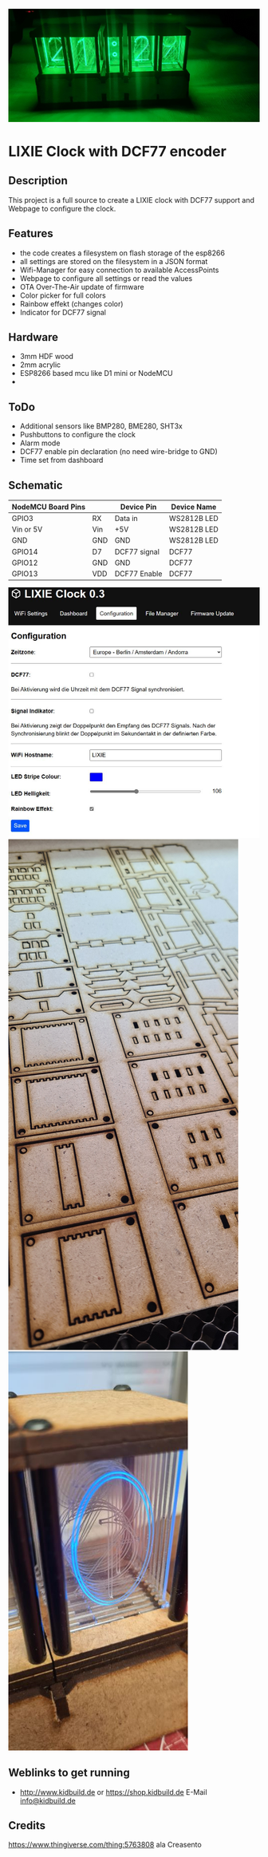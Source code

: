 ![Logo](pics/Clock.jpg)
# LIXIE Clock with DCF77 encoder

## Description
This project is a full source to create a LIXIE clock with DCF77 support and Webpage to configure the clock. 

## Features
- the code creates a filesystem on flash storage of the esp8266
- all settings are stored on the filesystem in a JSON format
- Wifi-Manager for easy connection to available AccessPoints
- Webpage to configure all settings or read the values
- OTA Over-The-Air update of firmware
- Color picker for full colors
- Rainbow effekt (changes color)
- Indicator for DCF77 signal

## Hardware
- 3mm HDF wood
- 2mm acrylic
- ESP8266 based mcu like D1 mini or NodeMCU
- 

## ToDo
- Additional sensors like BMP280, BME280, SHT3x
- Pushbuttons to configure the clock
- Alarm mode
- DCF77 enable pin declaration (no need wire-bridge to GND)
- Time set from dashboard

## Schematic

| NodeMCU Board Pins |     | Device Pin         | Device Name  |   
|--------------------|-----|--------------------|--------------|      
| GPIO3              | RX  | Data in            | WS2812B LED  |   
| Vin or 5V          | Vin | +5V                | WS2812B LED  |
| GND                | GND | GND                | WS2812B LED  |
| GPIO14             | D7  | DCF77 signal       | DCF77        |
| GPIO12             | GND | GND                | DCF77        |
| GPIO13             | VDD | DCF77 Enable       | DCF77        |

![Logo](pics/Settings.jpg)
![Logo](pics/Lasercut.jpg)
![Logo](pics/Number.jpg)

## Weblinks to get running
- http://www.kidbuild.de or https://shop.kidbuild.de
E-Mail info@kidbuild.de

## Credits
https://www.thingiverse.com/thing:5763808
ala Creasento
